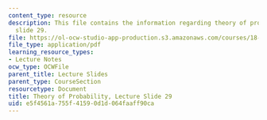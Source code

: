 ```yaml
---
content_type: resource
description: This file contains the information regarding theory of probability, lecture
  slide 29.
file: https://ol-ocw-studio-app-production.s3.amazonaws.com/courses/18-175-theory-of-probability-spring-2014/e5f4561a755f41590d1d064faaff90ca_MIT18_175S14_Lecture29.pdf
file_type: application/pdf
learning_resource_types:
- Lecture Notes
ocw_type: OCWFile
parent_title: Lecture Slides
parent_type: CourseSection
resourcetype: Document
title: Theory of Probability, Lecture Slide 29
uid: e5f4561a-755f-4159-0d1d-064faaff90ca
---
```

